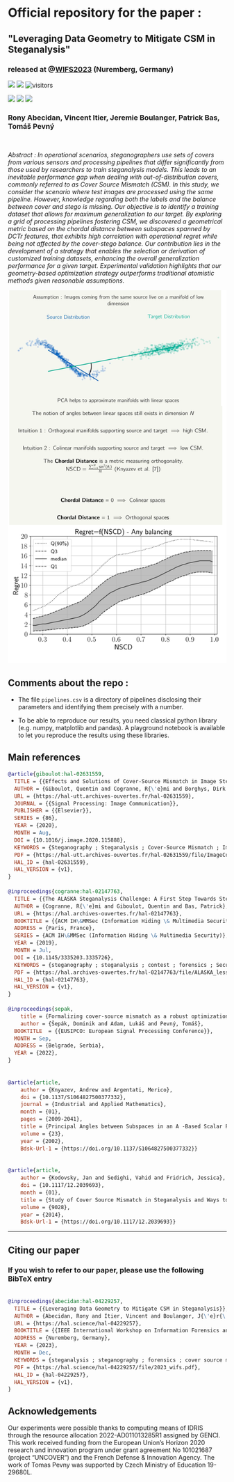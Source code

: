 # Official repository for the paper :

## "Leveraging Data Geometry to Mitigate CSM in Steganalysis"

### released at @[WIFS2023](https://wifs2023.fau.de/) (Nuremberg, Germany)

![](https://img.shields.io/badge/Official%20-Yes-1E8449.svg) ![](https://img.shields.io/badge/Topic%20-Operational_Steganalysis-2E86C1.svg) ![visitors](https://visitor-badge.laobi.icu/badge?page_id=RonyAbecidan.LeveragingGeometrytoMitigateCSM)

[![](https://img.shields.io/badge/Bibtex-0C0C0C?style=for-the-badge)](#CitingUs)   [![](https://img.shields.io/badge/Article-2E86C1?style=for-the-badge)](https://hal.science/hal-04229257v1/)  [![](https://img.shields.io/badge/Presentation-F7DC6F?style=for-the-badge)]()

### Rony Abecidan, Vincent Itier, Jeremie Boulanger, Patrick Bas, Tomáš Pevný


<br/>

*Abstract : In operational scenarios, steganographers use sets of covers from various sensors and processing pipelines that differ significantly from those used by researchers to train steganalysis models. This leads to an inevitable performance gap when dealing with out-of-distribution covers, commonly referred to as Cover Source Mismatch (CSM). In this study, we consider the scenario where test images are processed using the same pipeline. However, knowledge regarding both the labels and the balance between cover and stego is missing. Our objective is to identify a training dataset that allows for maximum generalization to our target. By exploring a grid of processing pipelines fostering CSM, we discovered a geometrical metric based on the chordal distance between subspaces spanned by DCTr features, that exhibits high correlation with operational regret while being not affected by the cover-stego balance. Our contribution lies in the development of a strategy that enables the selection or derivation of customized training datasets, enhancing the overall generalization performance for a given target. Experimental validation highlights that our geometry-based optimization strategy outperforms traditional atomistic methods given reasonable assumptions.*

<p align="center">
  <img src="Assets/illustration.png" />
</p>


## Comments about the repo : 

- The file ```pipelines.csv``` is a directory of pipelines disclosing their parameters and identifying them precisely with a number.

- To be able to reproduce our results, you need classical python library (e.g. numpy, matplotlib and pandas). A playground notebook is available to let you reproduce the results using these libraries.


## Main references

```BibTeX
@article{giboulot:hal-02631559,
  TITLE = {{Effects and Solutions of Cover-Source Mismatch in Image Steganalysis}},
  AUTHOR = {Giboulot, Quentin and Cogranne, R{\'e}mi and Borghys, Dirk and Bas, Patrick},
  URL = {https://hal-utt.archives-ouvertes.fr/hal-02631559},
  JOURNAL = {{Signal Processing: Image Communication}},
  PUBLISHER = {{Elsevier}},
  SERIES = {86},
  YEAR = {2020},
  MONTH = Aug,
  DOI = {10.1016/j.image.2020.115888},
  KEYWORDS = {Steganography ; Steganalysis ; Cover-Source Mismatch ; Image processing ; Image Heterogeneity},
  PDF = {https://hal-utt.archives-ouvertes.fr/hal-02631559/file/ImageCommunication_Final.pdf},
  HAL_ID = {hal-02631559},
  HAL_VERSION = {v1},
}

@inproceedings{cogranne:hal-02147763,
  TITLE = {{The ALASKA Steganalysis Challenge: A First Step Towards Steganalysis ''Into The Wild''}},
  AUTHOR = {Cogranne, R{\'e}mi and Giboulot, Quentin and Bas, Patrick},
  URL = {https://hal.archives-ouvertes.fr/hal-02147763},
  BOOKTITLE = {{ACM IH\&MMSec (Information Hiding \& Multimedia Security)}},
  ADDRESS = {Paris, France},
  SERIES = {ACM IH\&MMSec (Information Hiding \& Multimedia Security)},
  YEAR = {2019},
  MONTH = Jul,
  DOI = {10.1145/3335203.3335726},
  KEYWORDS = {steganography ; steganalysis ; contest ; forensics ; Security and privacy},
  PDF = {https://hal.archives-ouvertes.fr/hal-02147763/file/ALASKA_lesson_learn_Vsubmitted.pdf},
  HAL_ID = {hal-02147763},
  HAL_VERSION = {v1},
}

@inproceedings{sepak,
	title = {Formalizing cover-source mismatch as a robust optimization},
	author = {Šepák, Dominik and Adam, Lukáš and Pevný, Tomáš},
  BOOKTITLE  = {{EUSIPCO: European Signal Processing Conference}},
  MONTH = Sep,
  ADDRESS = {Belgrade, Serbia},
  YEAR = {2022},
}


@article{article,
	author = {Knyazev, Andrew and Argentati, Merico},
	doi = {10.1137/S1064827500377332},
	journal = {Industrial and Applied Mathematics},
	month = {01},
	pages = {2009-2041},
	title = {Principal Angles between Subspaces in an A -Based Scalar Product: Algorithms and Perturbation Estimates},
	volume = {23},
	year = {2002},
	Bdsk-Url-1 = {https://doi.org/10.1137/S1064827500377332}}


@article{article,
	author = {Kodovsky, Jan and Sedighi, Vahid and Fridrich, Jessica},
	doi = {10.1117/12.2039693},
	month = {01},
	title = {Study of Cover Source Mismatch in Steganalysis and Ways to Mitigate its Impact},
	volume = {9028},
	year = {2014},
	Bdsk-Url-1 = {https://doi.org/10.1117/12.2039693}}


```

---
<a name="CitingUs"></a>
## Citing our paper
### If you wish to refer to our paper,  please use the following BibTeX entry
```BibTeX

@inproceedings{abecidan:hal-04229257,
  TITLE = {{Leveraging Data Geometry to Mitigate CSM in Steganalysis}},
  AUTHOR = {Abecidan, Rony and Itier, Vincent and Boulanger, J{\'e}r{\'e}mie and Bas, Patrick and Pevn{\'y}, Tom{\'a}{\v s}},
  URL = {https://hal.science/hal-04229257},
  BOOKTITLE = {{IEEE International Workshop on Information Forensics and Security (WIFS 2023)}},
  ADDRESS = {Nuremberg, Germany},
  YEAR = {2023},
  MONTH = Dec,
  KEYWORDS = {steganalysis ; steganography ; forensics ; cover source mismatch ; domain generalization ; machine learning ; domain adaptation ; data adaptation},
  PDF = {https://hal.science/hal-04229257/file/2023_wifs.pdf},
  HAL_ID = {hal-04229257},
  HAL_VERSION = {v1},
}

```
## Acknowledgements

Our experiments were possible thanks to computing means of IDRIS through the resource allocation 2022-AD011013285R1 assigned by GENCI. This work received funding from the European Union’s Horizon 2020 research and innovation program under grant agreement No 101021687 (project “UNCOVER”) and the French Defense & Innovation Agency. The work of Tomas Pevny was supported by Czech Ministry of Education 19-29680L.
